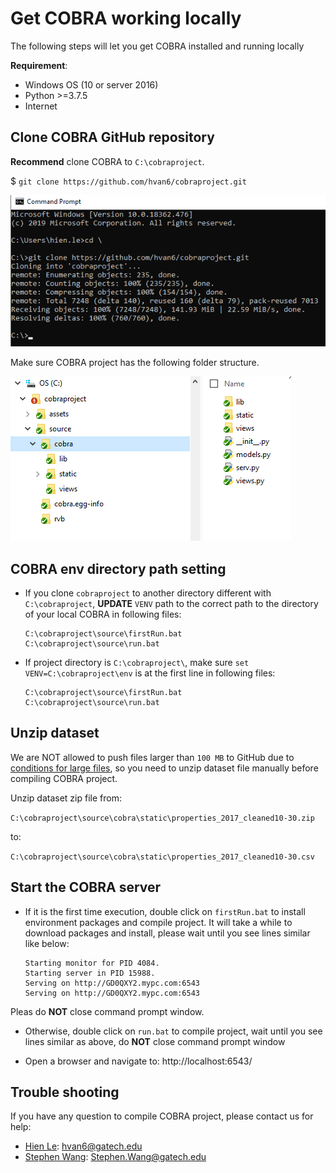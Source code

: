 # Get COBRA working locally
The following steps will let you get COBRA installed and running locally

**Requirement**:
* Windows OS (10 or server 2016)
* Python >=3.7.5
* Internet


## Clone COBRA GitHub repository
**Recommend** clone COBRA to `C:\cobraproject`.

$ `git clone https://github.com/hvan6/cobraproject.git`  

  ![gitClone](./assets/imgs/gitClone.png)

Make sure COBRA project has the following folder structure.  

  ![folderStructure](./assets/imgs/structure.png)


## COBRA env directory path setting
* If you clone `cobraproject` to another directory different with `C:\cobraproject`, **UPDATE** `VENV` path to the correct path to the directory of your local COBRA in following files:
  ```
  C:\cobraproject\source\firstRun.bat
  C:\cobraproject\source\run.bat
  ```

* If project directory is `C:\cobraproject\`, make sure `set VENV=C:\cobraproject\env` is at the first line in following files:
  ```
  C:\cobraproject\source\firstRun.bat
  C:\cobraproject\source\run.bat
  ```


## Unzip dataset
We are NOT allowed to push files larger than `100 MB` to GitHub due to [conditions for large files](https://help.github.com/en/github/managing-large-files/conditions-for-large-files), so you need to unzip dataset file manually before compiling COBRA project.

Unzip dataset zip file from:

  `C:\cobraproject\source\cobra\static\properties_2017_cleaned10-30.zip`

to:

  `C:\cobraproject\source\cobra\static\properties_2017_cleaned10-30.csv`


## Start the COBRA server

* If it is the first time execution, double click on `firstRun.bat` to install environment packages and compile project. It will take a while to download packages and install, please wait until you see lines similar like below:
  ```
  Starting monitor for PID 4084.
  Starting server in PID 15988.
  Serving on http://GD0QXY2.mypc.com:6543
  Serving on http://GD0QXY2.mypc.com:6543
  ```
Pleas do **NOT** close command prompt window.

* Otherwise, double click on `run.bat` to compile project, wait until you see lines similar as above, do **NOT** close command prompt window

* Open a browser and navigate to: http://localhost:6543/


## Trouble shooting
If you have any question to compile COBRA project, please contact us for help:
* [Hien Le](https://leohien.net/): hvan6@gatech.edu
* [Stephen Wang](http://stephenwang.me/): Stephen.Wang@gatech.edu
